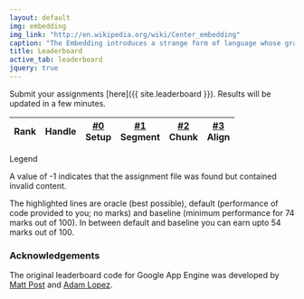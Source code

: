 ```yaml
---
layout: default
img: embedding
img_link: "http://en.wikipedia.org/wiki/Center_embedding"
caption: "The Embedding introduces a strange form of language whose grammar can be 'self-embedded' by computers."
title: Leaderboard
active_tab: leaderboard
jquery: true
---
```


Submit your assignments [here]({{ site.leaderboard }}). Results will be updated in a few minutes.

<img src="{{ site.baseurl }}/assets/img/ajax-loader.gif" id="loader" style="display:none"/>

<table class="table table-hover table-condensed">
  <thead>
    <tr>
      <th>
        Rank
      </th>
      <th>
        Handle
      </th>
      <th class="text-right">
        <a href="hw0.html">#0</a><br/><span class="small text-muted">Setup</span>
      </th>
      <th class="text-right">
        <a href="hw1.html">#1</a><br/><span class="small text-muted">Segment</span>
      </th>
      <th class="text-right">
        <a href="hw2.html">#2</a><br/><span class="small text-muted">Chunk</span>
      </th>
      <th class="text-right">
        <a href="hw3.html">#3</a><br/><span class="small text-muted">Align</span>
      </th>
      <!--
      <th class="text-right">
        <a href="hw4.html">#4</a><br/><span class="small text-muted">Decode</span>
      </th>
      <th class="text-right">
        <a href="hw5.html">#5</a><br/><span class="small text-muted">Rerank</span>
      </th>
      -->
    </tr>
  </thead>
  <tbody>
  </tbody>
</table>

<script type="text/javascript" src="leaderboard-code.js"></script>

<div class="panel panel-default"> 
<div class="panel-heading">Legend</div> 

<div class="panel-body"> 

<p>A value of -1 indicates that the assignment file was found but
contained invalid content.</p>

<p>The highlighted lines are <span class="text-success">oracle (best possible)</span>,
<span class="text-danger">default (performance of code provided to you; no marks)</span> and <span class="text-warning">baseline (minimum performance for 74 marks out of 100)</span>. In between <span class="text-danger">default</span> and <span class="text-warning">baseline</span> you can earn upto 54 marks out of 100.</p>

</div>

</div>

### Acknowledgements

The original leaderboard code for Google App Engine was developed by [Matt Post](https://github.com/mjpost) and [Adam Lopez](https://github.com/alopez).

